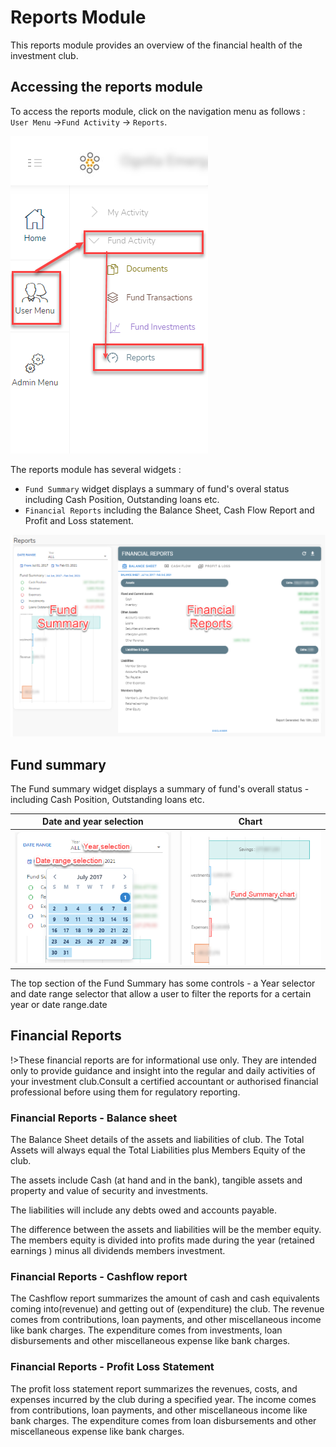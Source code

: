 #	Reports Module
This reports module provides an overview of the financial health of the investment club. 

## Accessing the reports module
To access the reports module, click on the navigation menu as follows : `User Menu` ->`Fund Activity` ->  `Reports`.

![alt text](../images/8.1_Reports_Menu.png ":size=x120 Reports menu")

The reports module has several widgets :
- `Fund Summary` widget displays a summary of fund's overal status including Cash Position, Outstanding loans etc.
- `Financial Reports` including the Balance Sheet, Cash Flow Report and Profit and Loss statement.
  
![alt text](../images/8.2_Reports_Page.png ":size=x300 Security groups")

## Fund summary
The Fund summary widget displays a summary of fund's overall status - including Cash Position, Outstanding loans etc.


|  Date and year selection    |  Chart                   |
:----------------------------:|:-------------------------:
![alt text](../images/8.2_Reports_Date_Select.png ":size=x200 send statements dialog")| ![alt text](../images/8.2_Reports_Chart.png ":size=x200 Fund Summary chart")

The top section of the Fund Summary has some controls - a Year selector and date range selector that allow a user to filter the reports for a certain year or date range.date

## Financial Reports 

!>These financial reports are for informational use only. They are intended only to provide guidance and insight into the regular and daily activities of your investment club.Consult a certified accountant or authorised financial professional  before using them for regulatory reporting.

### Financial Reports - Balance sheet
The Balance Sheet details of the assets and liabilities of club. The Total Assets will always equal the Total Liabilities plus Members Equity of the club.

The assets include Cash (at hand and in the bank), tangible assets and property and value of security and investments.

The liabilities will include any debts owed and accounts payable.

The difference between the assets and liabilities will be the member equity. The members equity is divided into profits made during the year (retained earnings ) minus all dividends members investment.

### Financial Reports - Cashflow report
The Cashflow report summarizes the amount of cash and cash equivalents coming into(revenue) and getting out of (expenditure) the club. The revenue comes from contributions, loan payments, and other miscellaneous income like bank charges. The expenditure comes from investments, loan disbursements and other miscellaneous expense like bank charges.


### Financial Reports - Profit Loss Statement
The profit loss statement report summarizes the revenues, costs, and expenses incurred by the club during a specified year. The income comes from contributions, loan payments, and other miscellaneous income like bank charges. The expenditure comes from loan disbursements and other miscellaneous expense like bank charges.
